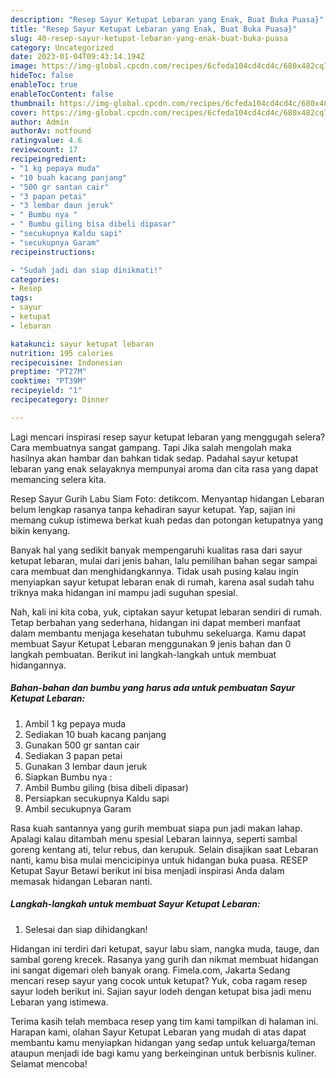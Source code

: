 ```yaml
---
description: "Resep Sayur Ketupat Lebaran yang Enak, Buat Buka Puasa}"
title: "Resep Sayur Ketupat Lebaran yang Enak, Buat Buka Puasa}"
slug: 40-resep-sayur-ketupat-lebaran-yang-enak-buat-buka-puasa
category: Uncategorized
date: 2023-01-04T09:43:14.194Z
image: https://img-global.cpcdn.com/recipes/6cfeda104cd4cd4c/680x482cq70/sayur-ketupat-lebaran-foto-resep-utama.jpg
hideToc: false
enableToc: true
enableTocContent: false
thumbnail: https://img-global.cpcdn.com/recipes/6cfeda104cd4cd4c/680x482cq70/sayur-ketupat-lebaran-foto-resep-utama.jpg
cover: https://img-global.cpcdn.com/recipes/6cfeda104cd4cd4c/680x482cq70/sayur-ketupat-lebaran-foto-resep-utama.jpg
author: Admin
authorAv: notfound
ratingvalue: 4.6
reviewcount: 17
recipeingredient:
- "1 kg pepaya muda"
- "10 buah kacang panjang"
- "500 gr santan cair"
- "3 papan petai"
- "3 lembar daun jeruk"
- " Bumbu nya "
- " Bumbu giling bisa dibeli dipasar"
- "secukupnya Kaldu sapi"
- "secukupnya Garam"
recipeinstructions:

- "Sudah jadi dan siap dinikmati!"
categories:
- Resep
tags:
- sayur
- ketupat
- lebaran

katakunci: sayur ketupat lebaran 
nutrition: 195 calories
recipecuisine: Indonesian
preptime: "PT27M"
cooktime: "PT39M"
recipeyield: "1"
recipecategory: Dinner

---
```



Lagi mencari inspirasi resep sayur ketupat lebaran yang menggugah selera? Cara membuatnya sangat gampang. Tapi Jika salah mengolah maka hasilnya akan hambar dan bahkan tidak sedap. Padahal sayur ketupat lebaran yang enak selayaknya mempunyai aroma dan cita rasa yang dapat memancing selera kita.


Resep Sayur Gurih Labu Siam Foto: detikcom. Menyantap hidangan Lebaran belum lengkap rasanya tanpa kehadiran sayur ketupat. Yap, sajian ini memang cukup istimewa berkat kuah pedas dan potongan ketupatnya yang bikin kenyang.

Banyak hal yang sedikit banyak mempengaruhi kualitas rasa dari sayur ketupat lebaran, mulai dari jenis bahan, lalu pemilihan bahan segar sampai cara membuat dan menghidangkannya. Tidak usah pusing kalau ingin menyiapkan sayur ketupat lebaran enak di rumah, karena asal sudah tahu triknya maka hidangan ini mampu jadi suguhan spesial.


Nah, kali ini kita coba, yuk, ciptakan sayur ketupat lebaran sendiri di rumah. Tetap berbahan yang sederhana, hidangan ini dapat memberi manfaat dalam membantu menjaga kesehatan tubuhmu sekeluarga. Kamu dapat membuat Sayur Ketupat Lebaran menggunakan 9 jenis bahan dan 0 langkah pembuatan. Berikut ini langkah-langkah untuk membuat hidangannya.

<!--inarticleads1-->

##### Bahan-bahan dan bumbu yang harus ada untuk pembuatan Sayur Ketupat Lebaran:

1. Ambil 1 kg pepaya muda
1. Sediakan 10 buah kacang panjang
1. Gunakan 500 gr santan cair
1. Sediakan 3 papan petai
1. Gunakan 3 lembar daun jeruk
1. Siapkan  Bumbu nya :
1. Ambil  Bumbu giling (bisa dibeli dipasar)
1. Persiapkan secukupnya Kaldu sapi
1. Ambil secukupnya Garam


Rasa kuah santannya yang gurih membuat siapa pun jadi makan lahap. Apalagi kalau ditambah menu spesial Lebaran lainnya, seperti sambal goreng kentang ati, telur rebus, dan kerupuk. Selain disajikan saat Lebaran nanti, kamu bisa mulai mencicipinya untuk hidangan buka puasa. RESEP Ketupat Sayur Betawi berikut ini bisa menjadi inspirasi Anda dalam memasak hidangan Lebaran nanti. 

<!--inarticleads2-->

##### Langkah-langkah untuk membuat Sayur Ketupat Lebaran:


1. Selesai dan siap dihidangkan!

Hidangan ini terdiri dari ketupat, sayur labu siam, nangka muda, tauge, dan sambal goreng krecek. Rasanya yang gurih dan nikmat membuat hidangan ini sangat digemari oleh banyak orang. Fimela.com, Jakarta Sedang mencari resep sayur yang cocok untuk ketupat? Yuk, coba ragam resep sayur lodeh berikut ini. Sajian sayur lodeh dengan ketupat bisa jadi menu Lebaran yang istimewa. 

Terima kasih telah membaca resep yang tim kami tampilkan di halaman ini. Harapan kami, olahan Sayur Ketupat Lebaran yang mudah di atas dapat membantu kamu menyiapkan hidangan yang sedap untuk keluarga/teman ataupun menjadi ide bagi kamu yang berkeinginan untuk berbisnis kuliner. Selamat mencoba!
